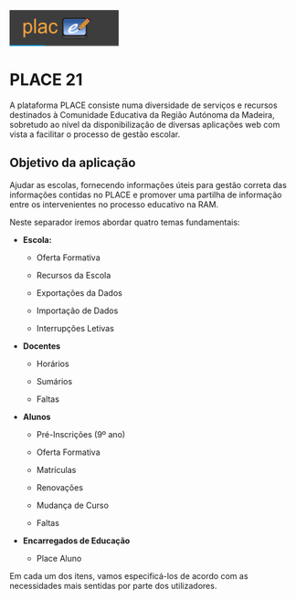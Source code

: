 ﻿
![Place21](../images/Place21/Alunos/place21.PNG)

# **PLACE 21**

A plataforma PLACE consiste numa diversidade de serviços e recursos destinados à Comunidade Educativa da Região Autónoma da Madeira, sobretudo ao nível da disponibilização de diversas aplicações web com vista a facilitar o processo de gestão escolar. 


## Objetivo da aplicação


Ajudar as escolas, fornecendo informações úteis para gestão correta das informações contidas no PLACE e promover uma partilha de informação entre os intervenientes no processo educativo na RAM. 

Neste separador iremos abordar quatro temas fundamentais:

- **Escola:**

  - Oferta Formativa
  
  - Recursos da Escola

  - Exportações da Dados

  - Importação de Dados

  - Interrupções Letivas

- **Docentes**

  - Horários

  - Sumários 

  - Faltas

- **Alunos**

  - Pré-Inscrições (9º ano)

  - Oferta Formativa
  
  - Matrículas
  
  - Renovações

  - Mudança de Curso

  - Faltas

- **Encarregados de Educação**

  - Place Aluno



Em cada um dos itens, vamos especificá-los de acordo com as necessidades mais sentidas por parte dos utilizadores. 